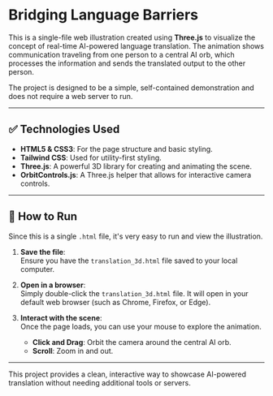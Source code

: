 # Bridging Language Barriers

This is a single-file web illustration created using **Three.js** to visualize the concept of real-time AI-powered language translation. The animation shows communication traveling from one person to a central AI orb, which processes the information and sends the translated output to the other person.

The project is designed to be a simple, self-contained demonstration and does not require a web server to run.

---

## ✅ Technologies Used

- **HTML5 & CSS3**: For the page structure and basic styling.
- **Tailwind CSS**: Used for utility-first styling.
- **Three.js**: A powerful 3D library for creating and animating the scene.
- **OrbitControls.js**: A Three.js helper that allows for interactive camera controls.

---

## 🚀 How to Run

Since this is a single `.html` file, it's very easy to run and view the illustration.

1. **Save the file**:  
   Ensure you have the `translation_3d.html` file saved to your local computer.

2. **Open in a browser**:  
   Simply double-click the `translation_3d.html` file. It will open in your default web browser (such as Chrome, Firefox, or Edge).

3. **Interact with the scene**:  
   Once the page loads, you can use your mouse to explore the animation.
   - **Click and Drag**: Orbit the camera around the central AI orb.
   - **Scroll**: Zoom in and out.

---

This project provides a clean, interactive way to showcase AI-powered translation without needing additional tools or servers.
